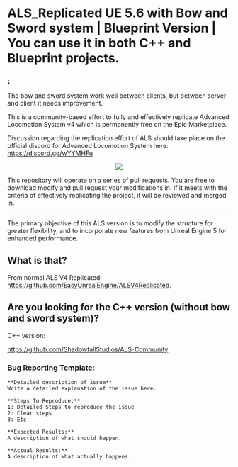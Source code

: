 # ALS_Replicated UE 5.6 with Bow and Sword system | Blueprint Version | You can use it in both C++ and Blueprint projects.

## <img width="12" height="12" alt="image" src="https://github.com/user-attachments/assets/7a1df750-03d8-4f12-a6ed-1b419cdd1da3" />
The bow and sword system work well between clients, but between server and client it needs improvement.

This is a community-based effort to fully and effectively replicate Advanced Locomotion System v4 which is permanently free on the Epic Marketplace. 

Discussion regarding the replication effort of ALS should take place on the official discord for Advanced Locomotion System here: https://discord.gg/wYYMHFu

<p align="center">
  <a href="https://discord.gg/wYYMHFu"><img src="https://i.imgur.com/LP9bZQj.png"></a>
</p>

This repository will operate on a series of pull requests. You are free to download modify and pull request your modifications in. If it meets with the criteria of effectively replicating the project, it will be reviewed and merged in.

---

The primary objective of this ALS version is to modify the structure for greater flexibility, and to incorporate new features from Unreal Engine 5 for enhanced performance.

## What is that?

From normal ALS V4 Replicated: https://github.com/EasyUnrealEngine/ALSV4Replicated.

## Are you looking for the C++ version (without bow and sword system)?

C++ version:

https://github.com/ShadowfallStudios/ALS-Community

### Bug Reporting Template:

```
**Detailed description of issue**
Write a detailed explanation of the issue here.

**Steps To Reproduce:**
1: Detailed Steps to reproduce the issue 
2: Clear steps
3: Etc

**Expected Results:**
A description of what should happen.

**Actual Results:**
A description of what actually happens.
```
